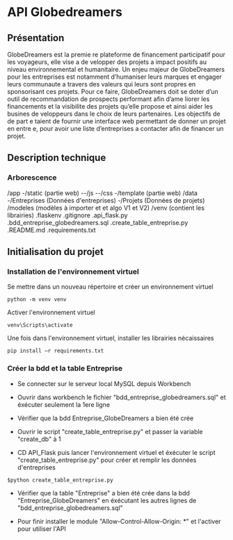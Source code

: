 # API Globedreamers

## Présentation 

GlobeDreamers est la premie re plateforme de financement participatif pour les voyageurs, elle vise a de velopper des projets a impact positifs au niveau environnemental et humanitaire. Un enjeu majeur de GlobeDreamers pour les entreprises est notamment d’humaniser leurs marques et engager leurs communaute a travers des valeurs qui leurs sont propres en sponsorisant ces projets.
Pour ce faire, GlobeDreamers doit se doter d’un outil de recommandation de prospects performant afin d’ame liorer les financements et la visibilite des projets qu’elle propose et ainsi aider les busines de veloppeurs dans le choix de leurs partenaires.
Les objectifs de de part e taient de fournir une interface web permettant de donner un projet en entre e, pour avoir une liste d’entreprises a contacter afin de financer un projet.

## Description technique 

### Arborescence

/app 
-/static (partie web)
--/js
--/css
-/template (partie web)
/data
-/Entreprises (Données d'entreprises)
-/Projets (Données de projets)
/modeles (modèles à importer et et algo V1 et V2)
/venv (contient les librairies)
.flaskenv
.gitignore
.api_flask.py
.bdd_entreprise_globedreamers.sql
.create_table_entreprise.py
.README.md
.requirements.txt 

## Initialisation du projet

### Installation de l'environnement virtuel

Se mettre dans un nouveau répertoire et créer un environnement virtuel 

```
python -m venv venv
```

Activer l'environnement virtuel

```
venv\Scripts\activate
```

Une fois dans l'environnement virtuel, installer les librairies nécaissaires

```
pip install –r requirements.txt
```

### Créer la bdd et la table Entreprise

- Se connecter sur le serveur local MySQL depuis Workbench

- Ouvrir dans workbench le fichier "bdd_entreprise_globedreamers.sql" et éxécuter seulement la 1ere ligne

- Vérifier que la bdd Entreprise_GlobeDreamers a bien été crée

- Ouvrir le script "create_table_entreprise.py" et passer la variable "create_db" à 1 

- CD API_Flask puis lancer l'environnement virtuel et éxécuter le script "create_table_entreprise.py" pour créer et remplir les données d'entreprises

```
$python create_table_entreprise.py
```

- Vérifier que la table "Entreprise" a bien été crée dans la bdd "Entreprise_GlobeDreamers" en éxécutant les autres lignes de "bdd_entreprise_globedreamers.sql"

- Pour finir installer le module "Allow-Control-Allow-Origin: *" et l'activer pour utiliser l'API